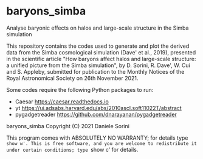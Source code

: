 # baryons_simba
Analyse baryonic effects on halos and large-scale structure in the Simba simulation


This repository contains the codes used to generate and plot the derived data from the
Simba cosmological simulation (Dave' et al., 2019), presented in the scientific article
"How baryons affect halos and large-scale structure: a unified picture from the Simba
simulation", by D. Sorini, R. Dave', W. Cui and S. Appleby, submitted for publication
to the Monthly Notices of the Royal Astronomical Society on 26th November 2021.

Some codes require the following Python packages to run:
- Caesar https://caesar.readthedocs.io
- yt https://ui.adsabs.harvard.edu/abs/2010ascl.soft11022T/abstract
- pygadgetreader https://github.com/dnarayanan/pygadgetreader


baryons_simba Copyright (C) 2021 Daniele Sorini

This program comes with ABSOLUTELY NO WARRANTY; for details type `show w'.
This is free software, and you are welcome to redistribute it
under certain conditions; type `show c' for details.

